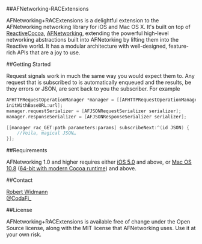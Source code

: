 ##AFNetworking-RACExtensions

AFNetworking+RACExtensions is a delightful extension to the AFNetworking
networking library for iOS and Mac OS X.  It's built on top of
[ReactiveCocoa](https://github.com/ReactiveCocoa/ReactiveCocoa),
[AFNetworking](https://github.com/AFNetworking/AFNetworking), extending the
powerful high-level networking abstractions built into AFNetorking by lifting
them into the Reactive world.  It has a modular architecture with well-designed,
feature-rich APIs that are a joy to use.

##Getting Started

Request signals work in much the same way you would expect them to.  Any request
that is subscribed to is automatically enqueued and the results, be they errors
or JSON, are sent back to you the subscriber.  For example

```Objective-C
AFHTTPRequestOperationManager *manager = [[AFHTTPRequestOperationManager alloc]
initWithBaseURL:url];
manager.requestSerializer = [AFJSONRequestSerializer serializer];
manager.responseSerializer = [AFJSONResponseSerializer serializer];

[[manager rac_GET:path parameters:params] subscribeNext:^(id JSON) {
    //Voila, magical JSON…
}];
```

##Requirements

AFNetworking 1.0 and higher requires either [iOS 5.0](http://developer.apple.com/library/ios/#releasenotes/General/WhatsNewIniPhoneOS/Articles/iPhoneOS4.html) and above, or [Mac OS 10.8](http://developer.apple.com/library/mac/#releasenotes/MacOSX/WhatsNewInOSX/Articles/MacOSX10_6.html#//apple_ref/doc/uid/TP40008898-SW7) ([64-bit with modern Cocoa runtime](https://developer.apple.com/library/mac/#documentation/Cocoa/Conceptual/ObjCRuntimeGuide/Articles/ocrtVersionsPlatforms.html)) and above.

##Contact

[Robert Widmann](https://github.com/CodaFi)  
[@CodaFi_](https://twitter.com/CodaFi_)

##License

AFNetworking+RACExtensions is available free of change under the Open Source license, along with the MIT license that AFNetworking uses.  Use it at your own risk.

